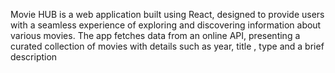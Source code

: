 Movie HUB is a web application built using React, designed to provide users with a seamless experience of exploring and discovering information about various movies. The app fetches data from an online API, presenting a curated collection of movies with details such as year, title , type and a brief description
